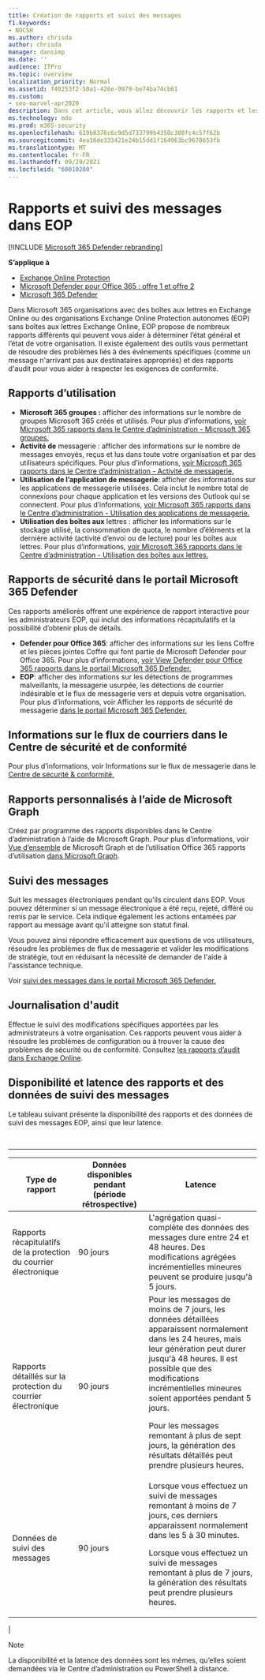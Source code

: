 ```yaml
---
title: Création de rapports et suivi des messages
f1.keywords:
- NOCSH
ms.author: chrisda
author: chrisda
manager: dansimp
ms.date: ''
audience: ITPro
ms.topic: overview
localization_priority: Normal
ms.assetid: f40253f2-50a1-426e-9979-be74ba74cb61
ms.custom:
- seo-marvel-apr2020
description: Dans cet article, vous allez découvrir les rapports et les outils de dépannage disponibles pour les administrateurs Microsoft Exchange Online Protection des données (EOP).
ms.technology: mdo
ms.prod: m365-security
ms.openlocfilehash: 619b8376c6c9d5d733799b4350c308fc4c57f62b
ms.sourcegitcommit: 4ea16de333421e24b15dd1f164963bc9678653fb
ms.translationtype: MT
ms.contentlocale: fr-FR
ms.lasthandoff: 09/29/2021
ms.locfileid: "60010280"
---
```

# <a name="reporting-and-message-trace-in-eop"></a>Rapports et suivi des messages dans EOP

[!INCLUDE [Microsoft 365 Defender rebranding](../includes/microsoft-defender-for-office.md)]

**S’applique à**
- [Exchange Online Protection](exchange-online-protection-overview.md)
- [Microsoft Defender pour Office 365 : offre 1 et offre 2](defender-for-office-365.md)
- [Microsoft 365 Defender](../defender/microsoft-365-defender.md)

Dans Microsoft 365 organisations avec des boîtes aux lettres en Exchange Online ou des organisations Exchange Online Protection autonomes (EOP) sans boîtes aux lettres Exchange Online, EOP propose de nombreux rapports différents qui peuvent vous aider à déterminer l’état général et l’état de votre organisation. Il existe également des outils vous permettant de résoudre des problèmes liés à des événements spécifiques (comme un message n'arrivant pas aux destinataires appropriés) et des rapports d'audit pour vous aider à respecter les exigences de conformité.

## <a name="usage-reports"></a>Rapports d’utilisation

- **Microsoft 365 groupes :** afficher des informations sur le nombre de groupes Microsoft 365 créés et utilisés. Pour plus d’informations, [voir Microsoft 365 rapports dans le Centre d’administration - Microsoft 365 groupes.](../../admin/activity-reports/office-365-groups.md)
- **Activité de** messagerie : afficher des informations sur le nombre de messages envoyés, reçus et lus dans toute votre organisation et par des utilisateurs spécifiques. Pour plus d’informations, [voir Microsoft 365 rapports dans le Centre d’administration - Activité de messagerie.](../../admin/activity-reports/email-activity.md)
- **Utilisation de l’application de messagerie**: afficher des informations sur les applications de messagerie utilisées. Cela inclut le nombre total de connexions pour chaque application et les versions des Outlook qui se connectent. Pour plus d’informations, [voir Microsoft 365 rapports dans le Centre d’administration - Utilisation des applications de messagerie.](../../admin/activity-reports/email-apps-usage.md)
- **Utilisation des boîtes aux** lettres : afficher les informations sur le stockage utilisé, la consommation de quota, le nombre d’éléments et la dernière activité (activité d’envoi ou de lecture) pour les boîtes aux lettres. Pour plus d’informations, [voir Microsoft 365 rapports dans le Centre d’administration - Utilisation des boîtes aux lettres.](../../admin/activity-reports/mailbox-usage.md)

## <a name="security-reports-in-the-microsoft-365-defender-portal"></a>Rapports de sécurité dans le portail Microsoft 365 Defender

Ces rapports améliorés offrent une expérience de rapport interactive pour les administrateurs EOP, qui inclut des informations récapitulatifs et la possibilité d’obtenir plus de détails.

- **Defender pour Office 365**: afficher des informations sur les liens Coffre et les pièces jointes Coffre qui font partie de Microsoft Defender pour Office 365. Pour plus d’informations, [voir View Defender pour Office 365 rapports dans le portail Microsoft 365 Defender.](view-reports-for-mdo.md)
- **EOP**: afficher des informations sur les détections de programmes malveillants, la messagerie usurpée, les détections de courrier indésirable et le flux de messagerie vers et depuis votre organisation. Pour plus d’informations, voir Afficher les rapports de sécurité de messagerie [dans le portail Microsoft 365 Defender.](view-email-security-reports.md)

## <a name="mail-flow-insights-in-the-security--compliance-center"></a>Informations sur le flux de courriers dans le Centre de sécurité et de conformité

Pour plus d’informations, voir Informations sur le flux de messagerie dans le [Centre de sécurité & conformité.](mail-flow-insights-v2.md)

## <a name="custom-reports-using-microsoft-graph"></a>Rapports personnalisés à l’aide de Microsoft Graph

Créez par programme des rapports disponibles dans le Centre d’administration à l’aide de Microsoft Graph. Pour plus d’informations, voir [Vue d’ensemble](/graph/overview) de Microsoft Graph et de l’utilisation Office 365 rapports d’utilisation [dans Microsoft Graph](/graph/api/resources/report).

## <a name="message-trace"></a>Suivi des messages

Suit les messages électroniques pendant qu'ils circulent dans EOP. Vous pouvez déterminer si un message électronique a été reçu, rejeté, différé ou remis par le service. Cela indique également les actions entamées par rapport au message avant qu'il atteigne son statut final.

Vous pouvez ainsi répondre efficacement aux questions de vos utilisateurs, résoudre les problèmes de flux de messagerie et valider les modifications de stratégie, tout en réduisant la nécessité de demander de l'aide à l'assistance technique.

Voir [suivi des messages dans le portail Microsoft 365 Defender.](message-trace-scc.md)

## <a name="audit-logging"></a>Journalisation d'audit

Effectue le suivi des modifications spécifiques apportées par les administrateurs à votre organisation. Ces rapports peuvent vous aider à résoudre les problèmes de configuration ou à trouver la cause des problèmes de sécurité ou de conformité. Consultez [les rapports d’audit dans Exchange Online](/exchange/security-and-compliance/exchange-auditing-reports/exchange-auditing-reports).

## <a name="reporting-and-message-trace-data-availability-and-latency"></a>Disponibilité et latence des rapports et des données de suivi des messages

Le tableau suivant présente la disponibilité des rapports et des données de suivi des messages EOP, ainsi que leur latence.

<br>

****

|Type de rapport|Données disponibles pendant (période rétrospective)|Latence|
|---|---|---|
|Rapports récapitulatifs de la protection du courrier électronique|90 jours|L'agrégation quasi-complète des données des messages dure entre 24 et 48 heures. Des modifications agrégées incrémentielles mineures peuvent se produire jusqu'à 5 jours.|
|Rapports détaillés sur la protection du courrier électronique|90 jours|Pour les messages de moins de 7 jours, les données détaillées apparaissent normalement dans les 24 heures, mais leur génération peut durer jusqu'à 48 heures. Il est possible que des modifications incrémentielles mineures soient apportées pendant 5 jours. <p> Pour les messages remontant à plus de sept jours, la génération des résultats détaillés peut prendre plusieurs heures.|
|Données de suivi des messages|90 jours|Lorsque vous effectuez un suivi de messages remontant à moins de 7 jours, ces derniers apparaissent normalement dans les 5 à 30 minutes.<p> Lorsque vous effectuez un suivi de messages remontant à plus de 7 jours, la génération des résultats peut prendre plusieurs heures.|
|

> [!NOTE]
> La disponibilité et la latence des données sont les mêmes, qu’elles soient demandées via le Centre d’administration ou PowerShell à distance.
